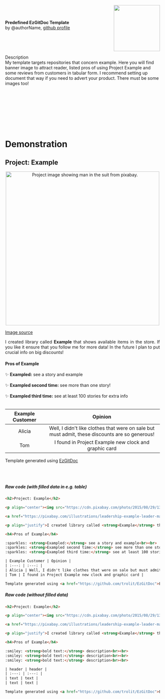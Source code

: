 <!--
Template scheme on how to prepare predefined document for others
-->

<img align="right" height="150" src="https://github.com/trolit/EzGitDoc/blob/master/favicon.png"/>
<br/>
<br/>
<p align="left">
  <strong>Predefined EzGitDoc Template</strong></br>
  by @authorName, <a href="url to github profile">github profile</a> <br/><br/> <!-- place your name and url to GitHub profile -->
</p>
<br/><br/>
<p align="left">
Description <br/> 
<!-- Put under this comment description of the template, pros, experience with that way of showing repository etc. -->
My template targets repositories that concern example. Here you will find banner image to attract reader, listed pros of using Project Example and some reviews from customers in tabular form. I recommend setting up document that way if you need to advert your product. There must be some images too! 
</p>

<br/>
<br/>
<br/>
<br/>
<br/>
<br/>
<br/>

<!-- Below Demonstration empty line put generated code -->
# Demonstration

<h2>Project: Example</h2>

<p align="center"><img src="https://cdn.pixabay.com/photo/2015/08/29/13/14/leadership-913043_1280.jpg" width="500" alt="Project image showing man in the suit from pixabay."></p>

<a href="https://pixabay.com/illustrations/leadership-example-leader-manager-913043/">Image source</a>

<p align="justify">I created library called <strong>Example</strong> that shows available items in the store. If you like it ensure that you follow me for more data! In the future I plan to put crucial info on big discounts! </p>

<h4>Pros of Example</h4>

:sparkles: <strong>Exampled:</strong> see a story and example<br><br>
:sparkles: <strong>Exampled second time:</strong> see more than one story!<br><br>
:sparkles: <strong>Exampled third time:</strong> see at least 100 stories for extra info<br><br>

| Example Customer | Opinion |
| :---: | :---: |
| Alicia | Well, I didn't like clothes that were on sale but must admit, these discounts are so generous! |
| Tom | I found in Project Example new clock and graphic card |

Template generated using <a href="https://github.com/trolit/EzGitDoc">EzGitDoc</a>

<br/>
<br/>

<!-- In that code block, you share code of document in which there were no further modifications after generating it -->
##### Raw code (with filled data in e.g. table)
```html
<h2>Project: Example</h2>

<p align="center"><img src="https://cdn.pixabay.com/photo/2015/08/29/13/14/leadership-913043_1280.jpg" width="500" alt="Project image showing man in the suit from pixabay."></p>

<a href="https://pixabay.com/illustrations/leadership-example-leader-manager-913043/">Image source</a>

<p align="justify">I created library called <strong>Example</strong> that shows available items in the store. If you like it ensure that you follow me for more data! In the future I plan to put crucial info on big discounts! </p>

<h4>Pros of Example</h4>

:sparkles: <strong>Exampled:</strong> see a story and example<br><br>
:sparkles: <strong>Exampled second time:</strong> see more than one story!<br><br>
:sparkles: <strong>Exampled third time:</strong> see at least 100 stories for extra info<br><br>

| Example Customer | Opinion |
| :---: | :---: |
| Alicia | Well, I didn't like clothes that were on sale but must admit, these discounts are so generous! |
| Tom | I found in Project Example new clock and graphic card |

Template generated using <a href="https://github.com/trolit/EzGitDoc">EzGitDoc</a>
```

<!-- In that code block, you put code that we see as demonstration (code below #Demonstration empty line) -->
##### Raw code (without filled data)
```html
<h2>Project: Example</h2>

<p align="center"><img src="https://cdn.pixabay.com/photo/2015/08/29/13/14/leadership-913043_1280.jpg" width="500" alt="Project image showing man in the suit from pixabay."></p>

<a href="https://pixabay.com/illustrations/leadership-example-leader-manager-913043/">Image source</a>

<p align="justify">I created library called <strong>Example</strong> that shows available items in the store. If you like it ensure that you follow me for more data! In the future I plan to put crucial info on big discounts! </p>

<h4>Pros of Example</h4>

:smiley: <strong>bold text:</strong> description<br><br>
:smiley: <strong>bold text:</strong> description<br><br>
:smiley: <strong>bold text:</strong> description<br><br>

| header | header |
| :---: | :---: |
| text | text |
| text | text |

Template generated using <a href="https://github.com/trolit/EzGitDoc">EzGitDoc</a>
```
